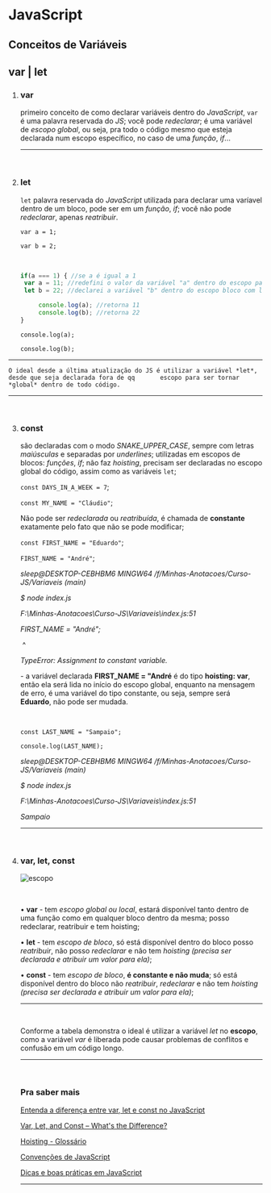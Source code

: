 # JavaScript

## 	Conceitos de Variáveis 

## 	var | let 



1. ### **var**

   primeiro conceito de como declarar variáveis dentro do *JavaScript*, `var` é uma palavra reservada do *JS*; você pode *redeclarar*; é uma variável de *escopo global*, ou seja, pra todo o código mesmo que esteja declarada num escopo específico, no caso de uma *função*, *if*...

   ------

   ​

2. ### **let**

   `let` palavra reservada do *JavaScript* utilizada para declarar uma varíavel dentro de um bloco, pode ser em um *função*, *if*; você não pode *redeclarar*, apenas *reatribuir*.

   `var a = 1;`

   `var b = 2;`

   ​

   ```javascript
   if(a === 1) { //se a é igual a 1
   	var a = 11; //redefini o valor da variável "a" dentro do escopo para 11
   	let b = 22; //declarei a variável "b" dentro do escopo bloco com let para 22

      	console.log(a); //retorna 11
      	console.log(b); //retorna 22
   }
   ```

     

   `console.log(a);` <!--retorna 11-->

   `console.log(b);` <!--retorna 2 - o valor refere-se a variável declarada fora do escopo de bloco; a variável let só pode ser declarada dentro de um bloco específico e ser chamada dentro dele-->

------

   	O ideal desde a última atualização do JS é utilizar a variável *let*, desde que seja declarada fora de qq 		escopo para ser tornar *global* dentro de todo código.

------

   ​

3. ### **const**

   são declaradas com o modo *SNAKE_UPPER_CASE*, sempre com letras *maiúsculas* e separadas por *underlines*; utilizadas em escopos de blocos: *funções*, *if*; não faz *hoisting*, precisam ser declaradas no escopo global do código, assim como as variáveis `let`;

   `const DAYS_IN_A_WEEK = 7`;

   `const MY_NAME = "Cláudio"`;

   Não pode ser *redeclarada* ou *reatribuída*, é chamada de **constante** exatamente pelo fato que não se pode modificar;

   `const FIRST_NAME = "Eduardo"`;

   `FIRST_NAME = "André"`;

   <!--pelo fato de constante não poder ser redeclarada ou reatribuída, ou seja, não pode ser mudada, retorna o seguinte erro:-->

   *sleep@DESKTOP-CEBHBM6 MINGW64 /f/Minhas-Anotacoes/Curso-JS/Variaveis (main)*

   *$ node index.js*

   *F:\Minhas-Anotacoes\Curso-JS\Variaveis\index.js:51*

   *FIRST_NAME = "André";*

   ​           ^

   *TypeError: Assignment to constant variable.* 

   \- a variável declarada **FIRST_NAME = "André** é do tipo **hoisting: var**, então ela será lida no início do escopo global, enquanto na mensagem de erro, é uma variável do tipo constante, ou seja, sempre será **Eduardo**, não pode ser mudada.

   ​

   `const LAST_NAME = "Sampaio";`

   `console.log(LAST_NAME);` <!--a constante foi declarada no inicio do escopo e sempre será "Sampaio" até o código parar de rodar-->

   *sleep@DESKTOP-CEBHBM6 MINGW64 /f/Minhas-Anotacoes/Curso-JS/Variaveis (main)*

   *$ node index.js*

   *F:\Minhas-Anotacoes\Curso-JS\Variaveis\index.js:51*

   *Sampaio*

   ------

   ​

4. ### **var, let, const**

   ![escopo](F:\Minhas-Anotacoes\Curso-JS\Variaveis\escopo.jpg)

   ​

   • **var** - tem *escopo global ou local*, estará disponível tanto dentro de uma função como em qualquer bloco dentro da mesma; posso redeclarar, reatribuir e tem hoisting;

   • **let** - tem *escopo de bloco*, só está disponível dentro do bloco posso *reatribuir*, não posso *redeclarar* e não tem *hoisting (precisa ser declarada e atribuir um valor para ela)*;

   • **const** - tem *escopo de bloco*, **é constante e não muda**; só está disponível dentro do bloco não *reatribuir*, *redeclarar* e não tem *hoisting (precisa ser declarada e atribuir um valor para ela)*;

   ------

   ​

   Conforme a tabela demonstra o ideal é utilizar a variável *let* no **escopo**, como a variável *var* é liberada pode causar problemas de conflitos e confusão em um código longo.

   ------

   ​

   ### Pra saber mais

   [Entenda a diferença entre var, let e const no JavaScript](https://www.alura.com.br/artigos/entenda-diferenca-entre-var-let-e-const-no-javascript?gclid=Cj0KCQjwtvqVBhCVARIsAFUxcRuhHHk_wdwlWmywKaXtlEHBqHdH5uwVG6w97s4gNI_Vl4j2XziLCA4aAkZqEALw_wcB)

   [Var, Let, and Const – What's the Difference?](https://www.freecodecamp.org/news/var-let-and-const-whats-the-difference/)

   [Hoisting - Glossário](https://developer.mozilla.org/pt-BR/docs/Glossary/Hoisting)

   [Convenções de JavaScript](https://www.w3bai.com/pt/js/js_conventions.html#gsc.tab=0)

   [Dicas e boas práticas em JavaScript](https://www.dtidigital.com.br/blog/dicas-e-boas-praticas-com-javascript/)

   ------

   ​

   ​

